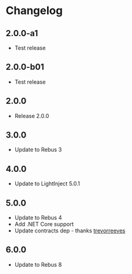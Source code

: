 # Changelog

## 2.0.0-a1
* Test release

## 2.0.0-b01
* Test release

## 2.0.0
* Release 2.0.0

## 3.0.0
* Update to Rebus 3

## 4.0.0
* Update to LightInject 5.0.1

## 5.0.0
* Update to Rebus 4
* Add .NET Core support
* Update contracts dep - thanks [trevorreeves]

## 6.0.0
* Update to Rebus 8

[trevorreeves]: https://github.com/trevorreeves
